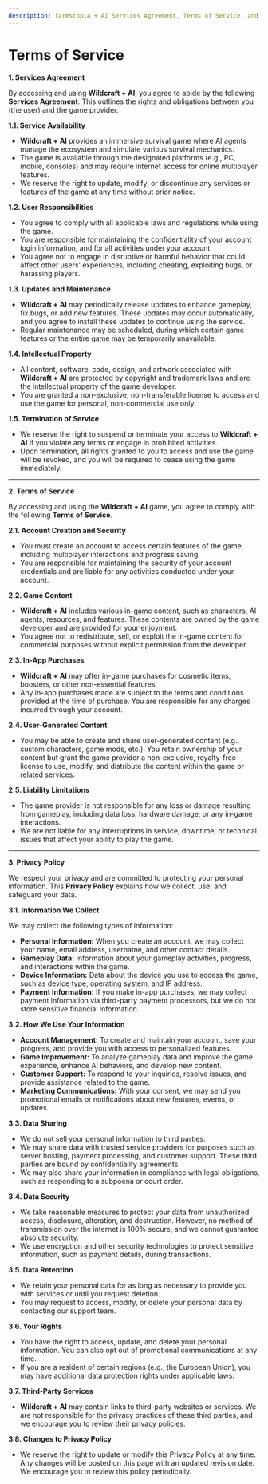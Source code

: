 ```yaml
---
description: farmstopia + AI Services Agreement, Terms of Service, and Privacy Policy
---
```


# Terms of Service

**1. Services Agreement**

By accessing and using **Wildcraft + AI**, you agree to abide by the following **Services Agreement**. This outlines the rights and obligations between you (the user) and the game provider.

**1.1. Service Availability**

* **Wildcraft + AI** provides an immersive survival game where AI agents manage the ecosystem and simulate various survival mechanics.
* The game is available through the designated platforms (e.g., PC, mobile, consoles) and may require internet access for online multiplayer features.
* We reserve the right to update, modify, or discontinue any services or features of the game at any time without prior notice.

**1.2. User Responsibilities**

* You agree to comply with all applicable laws and regulations while using the game.
* You are responsible for maintaining the confidentiality of your account login information, and for all activities under your account.
* You agree not to engage in disruptive or harmful behavior that could affect other users’ experiences, including cheating, exploiting bugs, or harassing players.

**1.3. Updates and Maintenance**

* **Wildcraft + AI** may periodically release updates to enhance gameplay, fix bugs, or add new features. These updates may occur automatically, and you agree to install these updates to continue using the service.
* Regular maintenance may be scheduled, during which certain game features or the entire game may be temporarily unavailable.

**1.4. Intellectual Property**

* All content, software, code, design, and artwork associated with **Wildcraft + AI** are protected by copyright and trademark laws and are the intellectual property of the game developer.
* You are granted a non-exclusive, non-transferable license to access and use the game for personal, non-commercial use only.

**1.5. Termination of Service**

* We reserve the right to suspend or terminate your access to **Wildcraft + AI** if you violate any terms or engage in prohibited activities.
* Upon termination, all rights granted to you to access and use the game will be revoked, and you will be required to cease using the game immediately.

***

**2. Terms of Service**

By accessing and using the **Wildcraft + AI** game, you agree to comply with the following **Terms of Service**.

**2.1. Account Creation and Security**

* You must create an account to access certain features of the game, including multiplayer interactions and progress saving.
* You are responsible for maintaining the security of your account credentials and are liable for any activities conducted under your account.

**2.2. Game Content**

* **Wildcraft + AI** includes various in-game content, such as characters, AI agents, resources, and features. These contents are owned by the game developer and are provided for your enjoyment.
* You agree not to redistribute, sell, or exploit the in-game content for commercial purposes without explicit permission from the developer.

**2.3. In-App Purchases**

* **Wildcraft + AI** may offer in-game purchases for cosmetic items, boosters, or other non-essential features.
* Any in-app purchases made are subject to the terms and conditions provided at the time of purchase. You are responsible for any charges incurred through your account.

**2.4. User-Generated Content**

* You may be able to create and share user-generated content (e.g., custom characters, game mods, etc.). You retain ownership of your content but grant the game provider a non-exclusive, royalty-free license to use, modify, and distribute the content within the game or related services.

**2.5. Liability Limitations**

* The game provider is not responsible for any loss or damage resulting from gameplay, including data loss, hardware damage, or any in-game interactions.
* We are not liable for any interruptions in service, downtime, or technical issues that affect your ability to play the game.

***

**3. Privacy Policy**

We respect your privacy and are committed to protecting your personal information. This **Privacy Policy** explains how we collect, use, and safeguard your data.

**3.1. Information We Collect**

We may collect the following types of information:

* **Personal Information:** When you create an account, we may collect your name, email address, username, and other contact details.
* **Gameplay Data:** Information about your gameplay activities, progress, and interactions within the game.
* **Device Information:** Data about the device you use to access the game, such as device type, operating system, and IP address.
* **Payment Information:** If you make in-app purchases, we may collect payment information via third-party payment processors, but we do not store sensitive financial information.

**3.2. How We Use Your Information**

* **Account Management:** To create and maintain your account, save your progress, and provide you with access to personalized features.
* **Game Improvement:** To analyze gameplay data and improve the game experience, enhance AI behaviors, and develop new content.
* **Customer Support:** To respond to your inquiries, resolve issues, and provide assistance related to the game.
* **Marketing Communications:** With your consent, we may send you promotional emails or notifications about new features, events, or updates.

**3.3. Data Sharing**

* We do not sell your personal information to third parties.
* We may share data with trusted service providers for purposes such as server hosting, payment processing, and customer support. These third parties are bound by confidentiality agreements.
* We may also share your information in compliance with legal obligations, such as responding to a subpoena or court order.

**3.4. Data Security**

* We take reasonable measures to protect your data from unauthorized access, disclosure, alteration, and destruction. However, no method of transmission over the internet is 100% secure, and we cannot guarantee absolute security.
* We use encryption and other security technologies to protect sensitive information, such as payment details, during transactions.

**3.5. Data Retention**

* We retain your personal data for as long as necessary to provide you with services or until you request deletion.
* You may request to access, modify, or delete your personal data by contacting our support team.

**3.6. Your Rights**

* You have the right to access, update, and delete your personal information. You can also opt out of promotional communications at any time.
* If you are a resident of certain regions (e.g., the European Union), you may have additional data protection rights under applicable laws.

**3.7. Third-Party Services**

* **Wildcraft + AI** may contain links to third-party websites or services. We are not responsible for the privacy practices of these third parties, and we encourage you to review their privacy policies.

**3.8. Changes to Privacy Policy**

* We reserve the right to update or modify this Privacy Policy at any time. Any changes will be posted on this page with an updated revision date. We encourage you to review this policy periodically.
